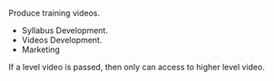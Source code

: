 Produce training videos.

* Syllabus Development.
* Videos Development.
* Marketing

If a level video is passed, then only can access to higher level video.
